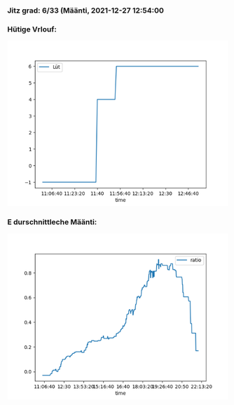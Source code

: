 ### Jitz grad: 6/33 (Määnti, 2021-12-27 12:54:00

### Hütige Vrlouf:
![Graph](Today.png)

### E durschnittleche Määnti:
![Graph](Määnti.png)